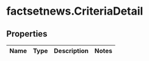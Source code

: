# factsetnews.CriteriaDetail

## Properties

Name | Type | Description | Notes
------------ | ------------- | ------------- | -------------


